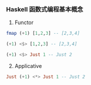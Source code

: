 ### Haskell 函数式编程基本概念

1. Functor

```hs
fmap (+1) [1,2,3] -- [2,3,4]

(+1) <$> [1,2,3] -- [2,3,4]

(+1) <$> Just 1 -- Just 2
```

2. Applicative

```hs
Just (+1) <*> Just 1 -- Just 2
```
<!-- 
3. Monad

```hs
Just 1 >>= \x -> Just $ x + 1 -- Just 2

Just 1 >>= \x -> pure $ x + 1 -- Just 2

Just 1 >>= \x -> return $ x + 1 -- Just 2
```

do-block

```hs
module Main where

test :: Monad m => m Integer
test = pure 233

result :: Monad m => m Integer
result = do
  value <- test
  return $ value + 1

main :: IO ()
main = result >>= print
``` -->
